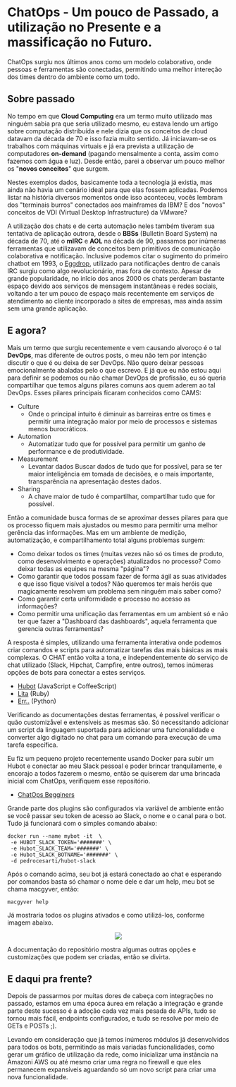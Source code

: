# ChatOps - Um pouco de Passado, a utilização no Presente e a massificação no Futuro.

ChatOps surgiu nos últimos anos como um modelo colaborativo, onde pessoas e ferramentas são conectadas, permitindo uma melhor intereção dos times dentro do ambiente como um todo.

## Sobre passado 

No tempo em que __Cloud Computing__ era um termo muito utilizado mas ninguém sabia pra que seria utilizado mesmo, eu estava lendo um artigo sobre computação distribuída e nele dizia que os conceitos de cloud datavam da década de 70 e isso fazia muito sentido. Já iniciavam-se os trabalhos com máquinas virtuais e já era prevista a utilização de computadores __on-demand__ (pagando mensalmente a conta, assim como fazemos com água e luz). Desde então, parei a observar um pouco melhor os "**novos conceitos**" que surgem.

Nestes exemplos dados, basicamente toda a tecnologia já existia, mas ainda não havia um cenário ideal para que elas fossem aplicadas. Podemos listar na história diversos momentos onde isso aconteceu, vocês lembram dos "terminais burros" conectados aos mainframes da IBM? E dos "novos" conceitos de VDI (Virtual Desktop Infrastructure) da VMware?  

A utilização dos chats e de certa automação neles também tiveram sua tentativa de aplicação outrora, desde o __BBSs__ (Bulletin Board System) na década de 70, até o __mIRC__ e __AOL__ na década de 90, passamos por inúmeras ferramentas que utilizavam de conceitos bem primitivos de comunicação colaborativa e notificação. Inclusive podemos citar o sugimento do primeiro chatbot em 1993, o [Eggdrop](http://www.eggheads.org), utilizado para notificações dentro de canais IRC surgiu como algo revolucionário, mas fora de contexto. Apesar de grande popularidade, no inîcio dos anos 2000 os chats perderam bastante espaço devido aos serviços de mensagem instantâneas e redes sociais, voltando a ter um pouco de espaço mais recentemente em serviços de atendimento ao cliente incorporado a sites de empresas, mas ainda assim sem uma grande aplicação.

## E agora?

Mais um termo que surgiu recentemente e vem causando alvoroço é o tal **DevOps**, mas diferente de outros posts, o meu não tem por intenção discutir o que é ou deixa de ser DevOps. Não quero deixar pessoas emocionalmente abaladas pelo o que escrevo. E já que eu não estou aqui para definir se podemos ou não chamar DevOps de profissão, eu só queria compartilhar que temos alguns pilares comuns aos quem aderem ao tal DevOps. Esses pilares principais ficaram conhecidos como CAMS:

- Culture
	- Onde o principal intuito é diminuir as barreiras entre os times e permitir uma integração maior por meio de processos e sistemas menos burocráticos.
- Automation
	- Automatizar tudo que for possível para permitir um ganho de performance e de produtividade.
- Measurement
	- Levantar dados Buscar dados de tudo que for possível, para se ter maior inteligência em tomada de decisões, e o mais importante, transparência na apresentação destes dados.
- Sharing
	- A chave maior de tudo é compartilhar, compartilhar tudo que for possível. 

Então a comunidade busca formas de se aproximar desses pilares para que os processo fiquem mais ajustados ou mesmo para permitir uma melhor gerência das informações. Mas em um ambiente de medição, automatização, e compartilhamento total alguns problemas surgem:

- Como deixar todos os times (muitas vezes não só os times de produto, como desenvolvimento e operações) atualizados no processo? Como deixar todas as equipes na mesma "página"?
- Como garantir que todos possam fazer de forma ágil as suas atividades e que isso fique visível a todos? Não queremos ter mais heróis que magicamente resolvem um problema sem ninguém mais saber como?
- Como garantir certa uniformidade e processo no acesso as informações?
- Como permitir uma unificação das ferramentas em um ambient só e não ter que fazer a "Dashboard das dashboards", aquela ferramenta que gerencia outras ferramentas?

A resposta é simples, utilizando uma ferramenta interativa onde podemos criar comandos e scripts para automatizar tarefas das mais básicas as mais complexas. O CHAT então volta a tona, e independentemente do serviço de chat utilizado (Slack, Hipchat, Campfire, entre outros), temos inúmeras opções de bots para conectar a estes serviços. 

- [Hubot](https://hubot.github.com) (JavaScript e CoffeeScript)
- [Lita](https://www.lita.io) (Ruby)
- [Err..](http://errbot.io/en/latest/) (Python)  

Verificando as documentações destas ferramentas, é possível verificar o quão customizåvel e extensíveis as mesmas são. Só necessitando adicionar um script da linguagem suportada para adicionar uma funcionalidade e converter algo digitado no chat para um comando para execução de uma tarefa específica. 

Eu fiz um pequeno projeto recentemente usando Docker para subir um Hubot e conectar ao meu Slack pessoal e poder brincar tranquilamente, e encorajo a todos fazerem o mesmo, então se quiserem dar uma brincada inicial com ChatOps, verifiquem esse repositório.

- [ChatOps Begginers](https://github.com/pedrocesar-ti/hubot-slack-docker)

Grande parte dos plugins são configurados via variável de ambiente então se você passar seu token de acesso ao Slack, o nome e o canal para o bot. Tudo já funcionará com o simples comando abaixo:

```shell
docker run --name mybot -it  \
 -e HUBOT_SLACK_TOKEN='#######' \
 -e Hubot_SLACK_TEAM='#######' \
 -e Hubot_SLACK_BOTNAME='#######' \
 -d pedrocesarti/hubot-slack
```
Após o comando acima, seu bot já estará conectado ao chat e esperando por comandos basta só chamar o nome dele e dar um help, meu bot se chama macgyver, então:

```
macgyver help
```
Já mostraria todos os plugins ativados e como utilizá-los, conforme imagem abaixo.

<p align="center"><img src="https://dl.dropboxusercontent.com/s/d0mld4njpw70bmw/Screen%20Shot%202016-06-08%20at%207.13.36%20PM.png?dl=0"Hubot - Slack"></p>

A documentação do repositório mostra algumas outras opções e customizações que podem ser criadas, então se divirta.

## E daqui pra frente?
Depois de passarmos por muitas dores de cabeça com integrações no passado, estamos em uma época áurea em relação a integração e grande parte deste sucesso é a adoção cada vez mais pesada de APIs, tudo se tornou mais fácil, endpoints configurados, e tudo se resolve por meio de GETs e POSTs ;).

Levando em consideração que já temos inúmeros módulos já desenvolvidos para todos os bots, permitindo as mais variadas funcionalidades, como gerar um gráfico de utilização da rede, como inicializar uma instância na Amazoni AWS ou até mesmo criar uma regra no firewall e que eles permanecem expansíveis aguardando só um novo script para criar uma nova funcionalidade.  

